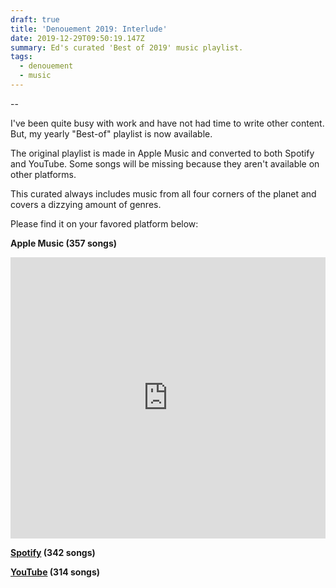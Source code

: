 ```yaml
---
draft: true
title: 'Denouement 2019: Interlude'
date: 2019-12-29T09:50:19.147Z
summary: Ed's curated 'Best of 2019' music playlist.
tags:
  - denouement
  - music
---
```

\--

I've been quite busy with work and have not had time to write other content. But, my yearly "Best-of" playlist is now available.

The original playlist is made in Apple Music and converted to both Spotify and YouTube. Some songs will be missing because they aren't available on other platforms.

This curated always includes music from all four corners of the planet and covers a dizzying amount of genres.

Please find it on your favored platform below:

**Apple Music (357 songs)**

<iframe allow="autoplay *; encrypted-media *;" frameborder="0" height="450" style="width:100%;max-width:660px;overflow:hidden;background:transparent;" sandbox="allow-forms allow-popups allow-same-origin allow-scripts allow-storage-access-by-user-activation allow-top-navigation-by-user-activation" src="https://embed.music.apple.com/us/playlist/best-of-2019/pl.u-NpXYgjGTmKaEaV"></iframe>

**[Spotify](https://open.spotify.com/playlist/5RfrSLxKWCFCurdTA8bc6j) (342 songs)**

**[YouTube](https://www.youtube.com/playlist?list=PLOYGc_RpHpm29ZBJxqlJS75dBLMB8fV1j) (314 songs)**
